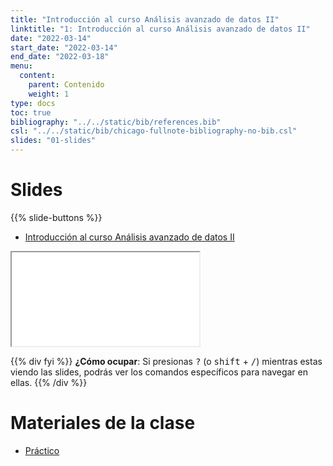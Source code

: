 ```yaml
---
title: "Introducción al curso Análisis avanzado de datos II"
linktitle: "1: Introducción al curso Análisis avanzado de datos II"
date: "2022-03-14"
start_date: "2022-03-14"
end_date: "2022-03-18"
menu:
  content:
    parent: Contenido
    weight: 1
type: docs
toc: true
bibliography: "../../static/bib/references.bib"
csl: "../../static/bib/chicago-fullnote-bibliography-no-bib.csl"
slides: "01-slides"
---
```


# Slides

{{% slide-buttons %}}

<ul class="nav nav-tabs" id="slide-tabs" role="tablist">
<li class="nav-item">
<a class="nav-link active" id="introducción-al-curso-análisis-avanzado-de-datos-ii-tab" data-toggle="tab" href="#introducción-al-curso-análisis-avanzado-de-datos-ii" role="tab" aria-controls="introducción-al-curso-análisis-avanzado-de-datos-ii" aria-selected="true">Introducción al curso Análisis avanzado de datos II</a>
</li>
</ul>

<div id="slide-tabs" class="tab-content">

<div id="introducción-al-curso-análisis-avanzado-de-datos-ii" class="tab-pane fade show active" role="tabpanel" aria-labelledby="introducción-al-curso-análisis-avanzado-de-datos-ii-tab">

<div class="embed-responsive embed-responsive-16by9">

<iframe class="embed-responsive-item" src="/slides/01-slides.html#0">
</iframe>

</div>

</div>

</div>

{{% div fyi %}}
**¿Cómo ocupar**: Si presionas <kbd>?</kbd> (o <kbd>shift</kbd> + <kbd>/</kbd>) mientras estas viendo las slides, podrás ver los comandos específicos para navegar en ellas.
{{% /div %}}

# Materiales de la clase

- [<i class="fas fa-laptop-code"></i> Práctico](https://aadii2025.netlify.app/example/01-practico/)

